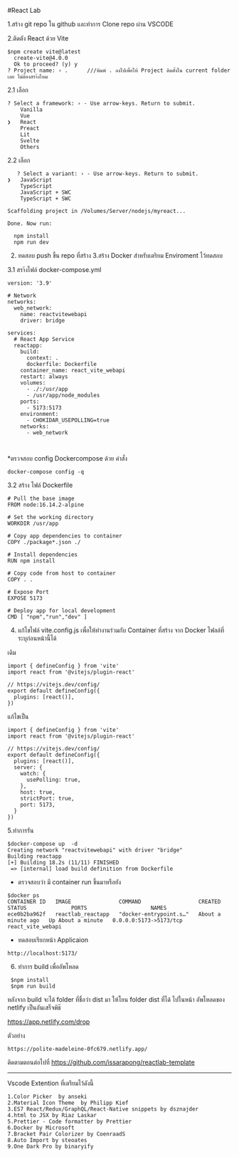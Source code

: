 #React Lab

1.สร้าง git repo ใน github และทำการ Clone repo ผ่าน VSCODE

2.ติดตัง React ด้วย Vite
```
$npm create vite@latest 
  create-vite@4.0.0
  Ok to proceed? (y) y
? Project name: › .      ///พิมพ์ . ลงไปเพื่อให้ Project ติดตั้งใน current folder เลย ไม่ต้องสรา้งไหม
```
2.1 เลือก
```
? Select a framework: › - Use arrow-keys. Return to submit.
    Vanilla
    Vue
❯   React
    Preact
    Lit
    Svelte
    Others
```
2.2 เลือก
```
   ? Select a variant: › - Use arrow-keys. Return to submit.
❯   JavaScript
    TypeScript
    JavaScript + SWC
    TypeScript + SWC

Scaffolding project in /Volumes/Server/nodejs/myreact...

Done. Now run:

  npm install
  npm run dev

```
2. ทดสอบ push ขึ้น repo ที่สร้าง
3.สร้าง Docker  สำหรับเตริยม Enviroment ไว้ทดสอบ

3.1 สรา้งไฟล์ docker-compose.yml

```
version: '3.9'

# Network
networks:
  web_network:
    name: reactvitewebapi
    driver: bridge

services:
  # React App Service
  reactapp:
    build:
      context: .
      dockerfile: Dockerfile
    container_name: react_vite_webapi
    restart: always
    volumes:
      - ./:/usr/app
      - /usr/app/node_modules
    ports:
      - 5173:5173
    environment:
      - CHOKIDAR_USEPOLLING=true
    networks:
      - web_network

 
  ```
  *ตรวจสอบ config Dockercompose ด้วย คำสั่ง
  ```
  docker-compose config -q
  ```
  3.2 สร้าง ไฟล์ Dockerfile
 
```
# Pull the base image
FROM node:16.14.2-alpine

# Set the working directory
WORKDIR /usr/app

# Copy app dependencies to container
COPY ./package*.json ./

# Install dependencies
RUN npm install

# Copy code from host to container
COPY . .

# Expose Port
EXPOSE 5173

# Deploy app for local development
CMD [ "npm","run","dev" ]

```

4. แก้ไขไฟล์ vite.config.js เพื่อให้ทำงานร่วมกับ Container ที่สร้าง จาก Docker ไฟลล์ที่ระบุก่อนหน้านี้ได้

เดิม
```
import { defineConfig } from 'vite'
import react from '@vitejs/plugin-react'

// https://vitejs.dev/config/
export default defineConfig({
  plugins: [react()],
})
```
แก้ไขเป็น

```
import { defineConfig } from 'vite'
import react from '@vitejs/plugin-react'

// https://vitejs.dev/config/
export default defineConfig({
  plugins: [react()],
  server: {
    watch: {
      usePolling: true,
    },
    host: true, 
    strictPort: true,
    port: 5173,   
  }
})

```
5.ทำการรัน

```
$docker-compose up  -d
Creating network "reactvitewebapi" with driver "bridge"
Building reactapp
[+] Building 18.2s (11/11) FINISHED                                                                                                  
 => [internal] load build definition from Dockerfile  
```
- ตรวจสอบว่า มี container run ขึ้นมาหรือยัง
```
$docker ps
CONTAINER ID   IMAGE               COMMAND                  CREATED              STATUS              PORTS                    NAMES
ece0b2ba962f   reactlab_reactapp   "docker-entrypoint.s…"   About a minute ago   Up About a minute   0.0.0.0:5173->5173/tcp   react_vite_webapi

```
- ทดสอบเรียกหน้า Applicaion
```
http://localhost:5173/
```
6. ทำการ build เพื่ออัพโหลด
```
 $npm install
 $npm run build
```
หลังจาก build จะได้ folder ที่ชื่อว่า dist มา ให้โยน folder dist ที่ได้ ไปในหน้า อัพโหลดของ netlify เป็นอันเสร็จพิธ๊

https://app.netlify.com/drop

ตัวอย่าง
```
https://polite-madeleine-0fc679.netlify.app/
```

ติดตามตอนต่อไปที่ https://github.com/issarapong/reactlab-template

-----------------------------
Vscode Extention ที่เตรียมไว้ดังนี้
```
1.Color Picker  by anseki
2.Material Icon Theme  by Philipp Kief
3.ES7 React/Redux/GraphQL/React-Native snippets by dsznajder
4.html to JSX by Riaz Laskar
5.Prettier - Code formatter by Prettier
6.Docker by Microsoft
7.Bracket Pair Colorizer by CoenraadS
8.Auto Import by steoates 
9.One Dark Pro by binaryify
```
